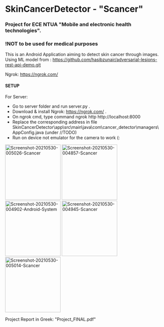 # SkinCancerDetector - "Scancer"
### Project for ECE NTUA "Mobile and electronic health technologies".
### !NOT to be used for medical purposes

This is an Android Application aiming to detect skin cancer through images.
Using ML model from : https://github.com/hasibzunair/adversarial-lesions-rest-api-demo.git



Ngrok: https://ngrok.com/

#### SETUP
For Server:
* Go to server folder and run server.py .
* Download & install Ngrok: https://ngrok.com/ .
* On ngrok cmd, type command ngrok http http://localhost:8000
* Replace the corresponding address in file SkinCancerDetector\app\src\main\java\com\cancer_detector\managers\AppConfig.java (under //TODO)
* Run on device not emulator for the camera to work (:

<a href="https://ibb.co/yQKyvNG"><img src="https://i.ibb.co/87G5vmT/Screenshot-20210530-005026-Scancer.jpg" alt="Screenshot-20210530-005026-Scancer" border="0" width="180"></a> 
<a href="https://ibb.co/XWCbX1k"><img src="https://i.ibb.co/JcsKnVF/Screenshot-20210530-004857-Scancer.jpg" alt="Screenshot-20210530-004857-Scancer" border="0"  width="180"></a>
<a href="https://ibb.co/TmTNsPn"><img src="https://i.ibb.co/pJPkS4s/Screenshot-20210530-004902-Android-System.jpg" alt="Screenshot-20210530-004902-Android-System" border="0" width="180"></a>
<a href="https://ibb.co/q7LSgkD"><img src="https://i.ibb.co/ckKB8Dy/Screenshot-20210530-004945-Scancer.jpg" alt="Screenshot-20210530-004945-Scancer" border="0" width="180"></a>
<a href="https://ibb.co/sC0cJnQ"><img src="https://i.ibb.co/gd5QFNw/Screenshot-20210530-005014-Scancer.jpg" alt="Screenshot-20210530-005014-Scancer" border="0" width="180"></a>

Project Report in Greek: "Project_FINAL.pdf"
